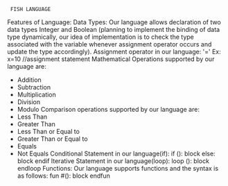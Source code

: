      FISH LANGUAGE
Features of Language:
Data Types:
Our language allows declaration of two data types Integer and Boolean (planning to implement the binding of data type dynamically, our idea of implementation is to check the type associated with the variable whenever assignment operator occurs and update the type accordingly).
       Assignment operator in our language: '='
		Ex: x=10 //assignment statement
       Mathematical Operations supported by our language are:
* Addition
* Subtraction
* Multiplication
* Division
* Modulo
       Comparison operations supported by our language are:
* Less Than
* Greater Than
* Less Than or Equal to
* Greater Than or Equal to
* Equals
* Not Equals
       Conditional Statement in our language(if):
	  if (<booleanExpression>):
			block
	  else:
			block
	  endif
       Iterative Statement in our language(loop):
		loop (<booleanExpression>):
			block
		endloop
	Functions:
	Our language supports functions and the syntax is as follows:
		fun #<functionName>(<parameters>):
			block
		endfun

